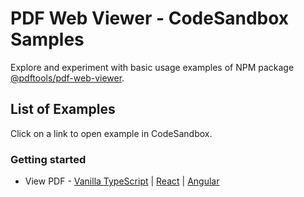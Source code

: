 # PDF Web Viewer - CodeSandbox Samples

Explore and experiment with basic usage examples of NPM package [@pdftools/pdf-web-viewer](https://www.npmjs.com/package/@pdftools/pdf-web-viewer).

## List of Examples

Click on a link to open example in CodeSandbox.

### Getting started

- View PDF - [Vanilla TypeScript](https://codesandbox.io/p/sandbox/github/pdf-tools/pdf-web-viewer-samples/tree/5.2.0/examples/vanilla-typescript/view-pdf) | [React](https://codesandbox.io/p/sandbox/github/pdf-tools/pdf-web-viewer-samples/tree/5.2.0/examples/react/view-pdf) | [Angular](https://codesandbox.io/p/sandbox/github/pdf-tools/pdf-web-viewer-samples/tree/5.2.0/examples/angular/view-pdf)
